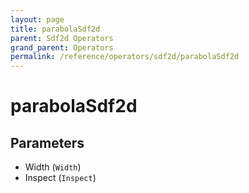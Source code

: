 ```yaml
---
layout: page
title: parabolaSdf2d
parent: Sdf2d Operators
grand_parent: Operators
permalink: /reference/operators/sdf2d/parabolaSdf2d
---
```


# parabolaSdf2d

## Parameters

* Width (`Width`)
* Inspect (`Inspect`)
